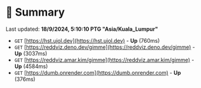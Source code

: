 # 📖 Summary
Last updated: **18/9/2024, 5:10:10 PTG "Asia/Kuala_Lumpur"**

- `GET` [https://hst.ujol.dev](https://hst.ujol.dev) - **Up** (760ms)
- `GET` [https://reddviz.deno.dev/gimme](https://reddviz.deno.dev/gimme) - **Up** (3037ms)
- `GET` [https://reddviz.amar.kim/gimme](https://reddviz.amar.kim/gimme) - **Up** (4584ms)
- `GET` [https://dumb.onrender.com](https://dumb.onrender.com) - **Up** (376ms)
